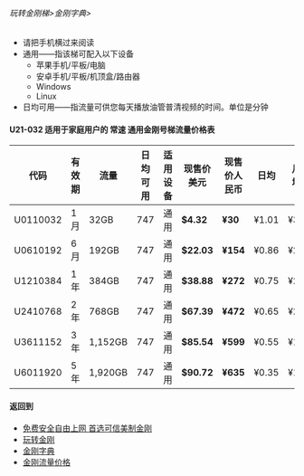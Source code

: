 ###### 玩转金刚梯>金刚字典>

- 请把手机横过来阅读
- 通用——指该梯可配入以下设备
  - 苹果手机/平板/电脑
  - 安卓手机/平板/机顶盒/路由器
  - Windows
  - Linux
- 日均可用——指流量可供您每天播放油管普清视频的时间。单位是分钟

#### U21-032 适用于家庭用户的 常速 通用金刚号梯流量价格表

|代码     |有效期|流量  |日均可用|适用设备|现售价美元|现售价人民币|日均  |月均  |年均|
|--------|------|------|--------------|------|------|-------|-----|-----|-----|
|U0110032	|1月	|32GB	|747	|通用	|<strong> $4.32 </strong> | <strong>¥30</strong> |¥1.01	|¥30	|¥363|
|U0610192	|6月	|192GB	|747	|通用	|<strong> $22.03</strong> | <strong>¥154</strong> |¥0.86	|¥26	|¥308|
|U1210384	|1年	|384GB	|747	|通用	|<strong> $38.88</strong> | <strong>¥272</strong> |¥0.75	|¥23	|¥272|
|U2410768	|2年	|768GB	|747	|通用	|<strong> $67.39</strong> | <strong>¥472</strong> |¥0.65	|¥20	|¥236|
|U3611152	|3年	|1,152GB|747	|通用	|<strong> $85.54</strong> | <strong>¥599</strong> |¥0.55	|¥17	|¥200|
|U6011920	|5年	|1,920GB|747	|通用	|<strong> $90.72</strong> | <strong>¥635</strong> |¥0.35 	 |¥11	|¥127|

#### 返回到
- [免费安全自由上网 首选可信美制金刚](https://github.com/a2zitpro/web/blob/master/%E5%BE%80%E5%90%8E%E7%BF%BB.md)
- [玩转金刚](https://github.com/a2zitpro/web/blob/master/LadderFree/A.md)
- [金刚字典](https://github.com/a2zitpro/web/blob/master/LadderFree/kkDictionary/KKDictionary.md)
- [金刚流量价格](https://github.com/a2zitpro/web/blob/master/LadderFree/kkDictionary/Price/KKDTPrice.md)
